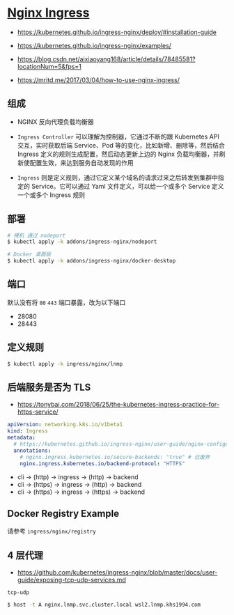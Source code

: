 # [Nginx Ingress](https://github.com/kubernetes/ingress-nginx)

* https://kubernetes.github.io/ingress-nginx/deploy/#installation-guide

* https://kubernetes.github.io/ingress-nginx/examples/

* https://blog.csdn.net/aixiaoyang168/article/details/78485581?locationNum=5&fps=1

* https://mritd.me/2017/03/04/how-to-use-nginx-ingress/

## 组成

* NGINX 反向代理负载均衡器

* `Ingress Controller` 可以理解为控制器，它通过不断的跟 Kubernetes API 交互，实时获取后端 Service、Pod 等的变化，比如新增、删除等，然后结合 Ingress 定义的规则生成配置，然后动态更新上边的 Nginx 负载均衡器，并刷新使配置生效，来达到服务自动发现的作用

* `Ingress` 则是定义规则，通过它定义某个域名的请求过来之后转发到集群中指定的 Service。它可以通过 Yaml 文件定义，可以给一个或多个 Service 定义一个或多个 Ingress 规则

## 部署

```bash
# 裸机 通过 nodeport
$ kubectl apply -k addons/ingress-nginx/nodeport

# Docker 桌面版
$ kubectl apply -k addons/ingress-nginx/docker-desktop
```

## 端口

默认没有将 `80` `443` 端口暴露，改为以下端口

* 28080
* 28443

## 定义规则

```bash
$ kubectl apply -k ingress/nginx/lnmp
```

## 后端服务是否为 TLS

* https://tonybai.com/2018/06/25/the-kubernetes-ingress-practice-for-https-service/

```yaml
apiVersion: networking.k8s.io/v1beta1
kind: Ingress
metadata:
  # https://kubernetes.github.io/ingress-nginx/user-guide/nginx-configuration/annotations/
  annotations:
    # nginx.ingress.kubernetes.io/secure-backends: "true" # 已废弃
    nginx.ingress.kubernetes.io/backend-protocol: "HTTPS"
```

* cli -> (http) -> ingress -> (http) -> backend
* cli -> (https) -> ingress -> (http) -> backend
* cli -> (https) -> ingress -> (https) -> backend

## Docker Registry Example

请参考 `ingress/nginx/registry`

## 4 层代理

* https://github.com/kubernetes/ingress-nginx/blob/master/docs/user-guide/exposing-tcp-udp-services.md

`tcp-udp`

```bash
$ host -t A nginx.lnmp.svc.cluster.local wsl2.lnmp.khs1994.com
```
